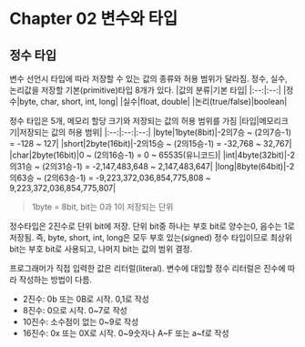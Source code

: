 # Chapter 02 변수와 타입
## 정수 타입
변수 선언시 타입에 따라 저장할 수 있는 값의 종류와 허용 범위가 달라짐. 정수, 실수, 논리값을 저장할 기본(primitive)타입 8개가 있다.
|값의 분류|기본 타입|
|:--:|:--:|
|정수|byte, char, short, int, long|
|실수|float, double|
|논리(true/false)|boolean|

정수 타입은 5개, 메모리 할당 크기와 저장되는 값의 허용 범위를 가짐
|타입|메모리크기|저장되는 값의 허용 범위|
|:--:|:--:|:--:|
|byte|1byte(8bit)|-2의7승 ~ (2의7승-1) = -128 ~ 127|
|short|2byte(16bit)|-2의15승 ~ (2의15승-1) = -32,768 ~ 32,767|
|char|2byte(16bit)|0 ~ (2의16승-1) = 0 ~ 65535(유니코드)|
|int|4byte(32bit)|-2의31승 ~ (2의31승-1) = -2,147,483,648 ~ 2,147,483,647|
|long|8byte(64bit)|-2의63승 ~ (2의63승-1) = -9,223,372,036,854,775,808 ~ 9,223,372,036,854,775,807|

> 1byte = 8bit, bit는 0과 1이 저장되는 단위

정수타입은 2진수로 단위 bit에 저장. 단위 bit중 하나는 부호 bit로 양수는0, 음수는 1로 저장됨.
즉, byte, short, int, long은 모두 부호 있는(signed) 정수 타입이므로 최상위 bit는 부호 bit로 사용되고, 나머지 bit는 값의 범위 결정.
  
프로그래머가 직접 입력한 값은 리터럴(literal). 변수에 대입할 정수 리터럴은 진수에 따라 작성하는 방법이 다름.
* 2진수: 0b 또는 0B로 시작. 0,1로 작성
* 8진수: 0으로 시작. 0~7로 작성
* 10진수: 소수점이 없는 0~9로 작성
* 16진수: 0x 또는 0X로 시작. 0~9숫자나 A~F 또는 a~f로 작성
